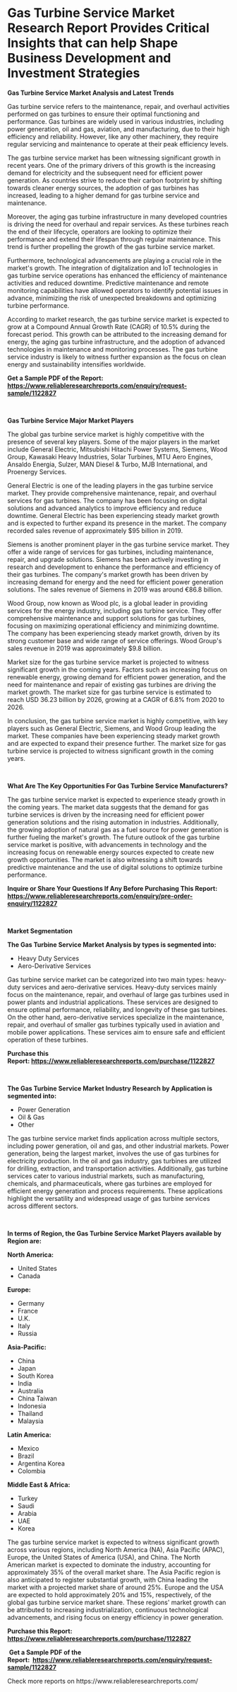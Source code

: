 <p><h1>Gas Turbine Service Market Research Report Provides Critical Insights that can help Shape Business Development and Investment Strategies</h1></p><p><strong>Gas Turbine Service Market Analysis and Latest Trends</strong></p>
<p><p>Gas turbine service refers to the maintenance, repair, and overhaul activities performed on gas turbines to ensure their optimal functioning and performance. Gas turbines are widely used in various industries, including power generation, oil and gas, aviation, and manufacturing, due to their high efficiency and reliability. However, like any other machinery, they require regular servicing and maintenance to operate at their peak efficiency levels.</p><p>The gas turbine service market has been witnessing significant growth in recent years. One of the primary drivers of this growth is the increasing demand for electricity and the subsequent need for efficient power generation. As countries strive to reduce their carbon footprint by shifting towards cleaner energy sources, the adoption of gas turbines has increased, leading to a higher demand for gas turbine service and maintenance.</p><p>Moreover, the aging gas turbine infrastructure in many developed countries is driving the need for overhaul and repair services. As these turbines reach the end of their lifecycle, operators are looking to optimize their performance and extend their lifespan through regular maintenance. This trend is further propelling the growth of the gas turbine service market.</p><p>Furthermore, technological advancements are playing a crucial role in the market's growth. The integration of digitalization and IoT technologies in gas turbine service operations has enhanced the efficiency of maintenance activities and reduced downtime. Predictive maintenance and remote monitoring capabilities have allowed operators to identify potential issues in advance, minimizing the risk of unexpected breakdowns and optimizing turbine performance.</p><p>According to market research, the gas turbine service market is expected to grow at a Compound Annual Growth Rate (CAGR) of 10.5% during the forecast period. This growth can be attributed to the increasing demand for energy, the aging gas turbine infrastructure, and the adoption of advanced technologies in maintenance and monitoring processes. The gas turbine service industry is likely to witness further expansion as the focus on clean energy and sustainability intensifies worldwide.</p></p>
<p><strong>Get a Sample PDF of the Report:&nbsp; <a href="https://www.reliableresearchreports.com/enquiry/request-sample/1122827">https://www.reliableresearchreports.com/enquiry/request-sample/1122827</a></strong></p>
<p>&nbsp;</p>
<p><strong>Gas Turbine Service Major Market Players</strong></p>
<p><p>The global gas turbine service market is highly competitive with the presence of several key players. Some of the major players in the market include General Electric, Mitsubishi Hitachi Power Systems, Siemens, Wood Group, Kawasaki Heavy Industries, Solar Turbines, MTU Aero Engines, Ansaldo Energia, Sulzer, MAN Diesel & Turbo, MJB International, and Proenergy Services.</p><p>General Electric is one of the leading players in the gas turbine service market. They provide comprehensive maintenance, repair, and overhaul services for gas turbines. The company has been focusing on digital solutions and advanced analytics to improve efficiency and reduce downtime. General Electric has been experiencing steady market growth and is expected to further expand its presence in the market. The company recorded sales revenue of approximately $95 billion in 2019.</p><p>Siemens is another prominent player in the gas turbine service market. They offer a wide range of services for gas turbines, including maintenance, repair, and upgrade solutions. Siemens has been actively investing in research and development to enhance the performance and efficiency of their gas turbines. The company's market growth has been driven by increasing demand for energy and the need for efficient power generation solutions. The sales revenue of Siemens in 2019 was around €86.8 billion.</p><p>Wood Group, now known as Wood plc, is a global leader in providing services for the energy industry, including gas turbine service. They offer comprehensive maintenance and support solutions for gas turbines, focusing on maximizing operational efficiency and minimizing downtime. The company has been experiencing steady market growth, driven by its strong customer base and wide range of service offerings. Wood Group's sales revenue in 2019 was approximately $9.8 billion.</p><p>Market size for the gas turbine service market is projected to witness significant growth in the coming years. Factors such as increasing focus on renewable energy, growing demand for efficient power generation, and the need for maintenance and repair of existing gas turbines are driving the market growth. The market size for gas turbine service is estimated to reach USD 36.23 billion by 2026, growing at a CAGR of 6.8% from 2020 to 2026.</p><p>In conclusion, the gas turbine service market is highly competitive, with key players such as General Electric, Siemens, and Wood Group leading the market. These companies have been experiencing steady market growth and are expected to expand their presence further. The market size for gas turbine service is projected to witness significant growth in the coming years.</p></p>
<p>&nbsp;</p>
<p><strong>What Are The Key Opportunities For Gas Turbine Service Manufacturers?</strong></p>
<p><p>The gas turbine service market is expected to experience steady growth in the coming years. The market data suggests that the demand for gas turbine services is driven by the increasing need for efficient power generation solutions and the rising automation in industries. Additionally, the growing adoption of natural gas as a fuel source for power generation is further fueling the market's growth. The future outlook of the gas turbine service market is positive, with advancements in technology and the increasing focus on renewable energy sources expected to create new growth opportunities. The market is also witnessing a shift towards predictive maintenance and the use of digital solutions to optimize turbine performance.</p></p>
<p><strong>Inquire or Share Your Questions If Any Before Purchasing This Report: <a href="https://www.reliableresearchreports.com/enquiry/pre-order-enquiry/1122827">https://www.reliableresearchreports.com/enquiry/pre-order-enquiry/1122827</a></strong></p>
<p>&nbsp;</p>
<p><strong>Market Segmentation</strong></p>
<p><strong>The Gas Turbine Service Market Analysis by types is segmented into:</strong></p>
<p><ul><li>Heavy Duty Services</li><li>Aero-Derivative Services</li></ul></p>
<p><p>Gas turbine service market can be categorized into two main types: heavy-duty services and aero-derivative services. Heavy-duty services mainly focus on the maintenance, repair, and overhaul of large gas turbines used in power plants and industrial applications. These services are designed to ensure optimal performance, reliability, and longevity of these gas turbines. On the other hand, aero-derivative services specialize in the maintenance, repair, and overhaul of smaller gas turbines typically used in aviation and mobile power applications. These services aim to ensure safe and efficient operation of these turbines.</p></p>
<p><strong>Purchase this Report:&nbsp;<a href="https://www.reliableresearchreports.com/purchase/1122827">https://www.reliableresearchreports.com/purchase/1122827</a></strong></p>
<p>&nbsp;</p>
<p><strong>The Gas Turbine Service Market Industry Research by Application is segmented into:</strong></p>
<p><ul><li>Power Generation</li><li>Oil & Gas</li><li>Other</li></ul></p>
<p><p>The gas turbine service market finds application across multiple sectors, including power generation, oil and gas, and other industrial markets. Power generation, being the largest market, involves the use of gas turbines for electricity production. In the oil and gas industry, gas turbines are utilized for drilling, extraction, and transportation activities. Additionally, gas turbine services cater to various industrial markets, such as manufacturing, chemicals, and pharmaceuticals, where gas turbines are employed for efficient energy generation and process requirements. These applications highlight the versatility and widespread usage of gas turbine services across different sectors.</p></p>
<p>&nbsp;</p>
<p><strong>In terms of Region, the Gas Turbine Service Market Players available by Region are:</strong></p>
<p>
    <p> <strong> North America: </strong>
        <ul>
            <li>United States</li>
            <li>Canada</li>
        </ul>
        </p> 
    <p> <strong> Europe: </strong>
        <ul>
            <li>Germany</li>
            <li>France</li>
            <li>U.K.</li>
            <li>Italy</li>
            <li>Russia</li>
        </ul>
        </p> 
    <p> <strong> Asia-Pacific: </strong>
        <ul>
            <li>China</li>
            <li>Japan</li>
            <li>South Korea</li>
            <li>India</li>
            <li>Australia</li>
            <li>China Taiwan</li>
            <li>Indonesia</li>
            <li>Thailand</li>
            <li>Malaysia</li>
        </ul>
        </p> 
    <p> <strong> Latin America: </strong>
        <ul>
            <li>Mexico</li>
            <li>Brazil</li>
            <li>Argentina Korea</li>
            <li>Colombia</li>
        </ul>
        </p> 
    <p> <strong> Middle East & Africa: </strong>
        <ul>
            <li>Turkey</li>
            <li>Saudi</li>
            <li>Arabia</li>
            <li>UAE</li>
            <li>Korea</li>
        </ul>
    </p>
    </p>
<p><p>The gas turbine service market is expected to witness significant growth across various regions, including North America (NA), Asia Pacific (APAC), Europe, the United States of America (USA), and China. The North American market is expected to dominate the industry, accounting for approximately 35% of the overall market share. The Asia Pacific region is also anticipated to register substantial growth, with China leading the market with a projected market share of around 25%. Europe and the USA are expected to hold approximately 20% and 15%, respectively, of the global gas turbine service market share. These regions' market growth can be attributed to increasing industrialization, continuous technological advancements, and rising focus on energy efficiency in power generation.</p></p>
<p><strong>Purchase this Report: <a href="https://www.reliableresearchreports.com/purchase/1122827">https://www.reliableresearchreports.com/purchase/1122827</a></strong></p>
<p>&nbsp;<strong>Get a Sample PDF of the Report:&nbsp;&nbsp;<a href="https://www.reliableresearchreports.com/enquiry/request-sample/1122827">https://www.reliableresearchreports.com/enquiry/request-sample/1122827</a></strong></p>
<p><strong></strong></p>
<p>Check more reports on https://www.reliableresearchreports.com/</p>